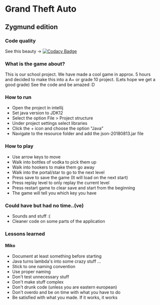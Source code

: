 # Grand Theft Auto
## Zygmund edition

### Code quality
See this beauty -> [![Codacy Badge](https://api.codacy.com/project/badge/Grade/5f5aa30ac9cd460f9be0ede89ce138a3)](https://www.codacy.com/app/mikolajwichrowski/swingding?utm_source=github.com&amp;utm_medium=referral&amp;utm_content=mikolajwichrowski/swingding&amp;utm_campaign=Badge_Grade)

### What is the game about?
This is our school project. We have made a cool game in approx. 5 hours and decided to make this into a A+ or grade 10 project. (Lets hope we get a good grade)
See the code and be amazed :D

### How to run
- Open the project in intellij
- Set java version to JDK12
- Select the option File > Project structure
- Under project settings select libraries
- Click the + icon and choose the option "Java"
- Navigate to the resource folder and add the json-20180813.jar file

### How to play
- Use arrow keys to move
- Walk into bottles of vodka to pick them up
- Walk into hookers to make them go away
- Walk into the portal/star to go to the next level
- Press save to save the game (It will load on the next start)
- Press replay level to only replay the current level
- Press restart game to clear save and start from the beginning
- The game will tell you which key you have

### Could have but had no time..(ve)
- Sounds and stuff :(
- Cleaner code on some parts of the application

### Lessons learned
#### Miko
- Document at least something before starting
- Java turns lambda's into some crazy stuff ...
- Stick to one naming convention
- Use proper naming
- Don't test unnecessary stuff
- Don't make stuff complex
- Don't drunk code (unless you are eastern european)
- Don't overdo and be on time with what you have to do
- Be satisfied with what you made. If it works, it works
